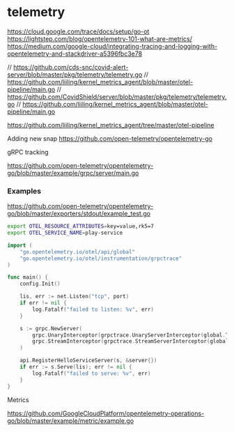 # telemetry

https://cloud.google.com/trace/docs/setup/go-ot
https://lightstep.com/blog/opentelemetry-101-what-are-metrics/
 https://medium.com/google-cloud/integrating-tracing-and-logging-with-opentelemetry-and-stackdriver-a5396fbc3e78

// https://github.com/cds-snc/covid-alert-server/blob/master/pkg/telemetry/telemetry.go
// https://github.com/liiling/kernel_metrics_agent/blob/master/otel-pipeline/main.go
// https://github.com/CovidShield/server/blob/master/pkg/telemetry/telemetry.go
// https://github.com/liiling/kernel_metrics_agent/blob/master/otel-pipeline/main.go

https://github.com/liiling/kernel_metrics_agent/tree/master/otel-pipeline
 
Adding new snap https://github.com/open-telemetry/opentelemetry-go


gRPC tracking

https://github.com/open-telemetry/opentelemetry-go/blob/master/example/grpc/server/main.go


### Examples

https://github.com/open-telemetry/opentelemetry-go/blob/master/exporters/stdout/example_test.go

```bash
export OTEL_RESOURCE_ATTRIBUTES=key=value,rk5=7
export OTEL_SERVICE_NAME=play-service
```
```go
import (
	"go.opentelemetry.io/otel/api/global"
	"go.opentelemetry.io/otel/instrumentation/grpctrace"
)

func main() {
	config.Init()

	lis, err := net.Listen("tcp", port)
	if err != nil {
		log.Fatalf("failed to listen: %v", err)
	}

	s := grpc.NewServer(
		grpc.UnaryInterceptor(grpctrace.UnaryServerInterceptor(global.Tracer(""))),
		grpc.StreamInterceptor(grpctrace.StreamServerInterceptor(global.Tracer(""))),
	)

	api.RegisterHelloServiceServer(s, &server{})
	if err := s.Serve(lis); err != nil {
		log.Fatalf("failed to serve: %v", err)
	}
}
```


Metrics

https://github.com/GoogleCloudPlatform/opentelemetry-operations-go/blob/master/example/metric/example.go

